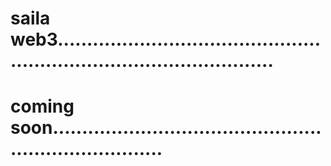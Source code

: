 # saila web3..........................................................................................
# coming soon........................................................................
